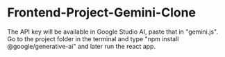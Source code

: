 # Frontend-Project-Gemini-Clone
The API key will be available in Google Studio AI, paste that in "gemini.js".
<br>
Go to the project folder in the terminal and type "npm install @google/generative-ai" and later run the react app.
